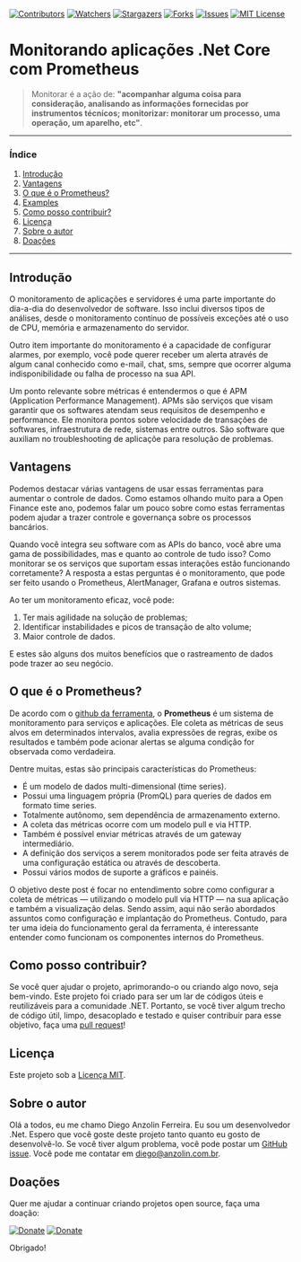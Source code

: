 [![Contributors][contributors-shield]][contributors-url]
[![Watchers][watchers-shield]][watchers-url]
[![Stargazers][stars-shield]][stars-url]
[![Forks][forks-shield]][forks-url]
[![Issues][issues-shield]][issues-url]
[![MIT License][license-shield]][license-url]


# Monitorando aplicações .Net Core com Prometheus

>  Monitorar é a ação de: **"acompanhar alguma coisa para consideração, analisando as informações fornecidas por instrumentos técnicos; monitorizar: monitorar um processo, uma operação, um aparelho, etc"**.

---

<!-- TABLE OF CONTENTS -->
### Índice
<ol>
  <li><a href="#introducao">Introdução</a></li>
  <li><a href="#vantagens">Vantagens</a></li>
  <li><a href="#o-que-e-o-prometheus">O que é o Prometheus?</a></li>
  
  <li><a href="#examples">Examples</a></li>

  <li><a href="#como-posso-contribuir">Como posso contribuir?</a></li>
  <li><a href="#licenca">Licença</a></li>
  <li><a href="#sobre-o-autor">Sobre o autor</a></li>
  <li><a href="#doacoes">Doações</a></li>
</ol>

---

## Introdução

O monitoramento de aplicações e servidores é uma parte importante do dia-a-dia do desenvolvedor de software. Isso inclui diversos tipos de análises, desde o monitoramento contínuo de possíveis exceções até o uso de CPU, memória e armazenamento do servidor. 

Outro item importante do monitoramento é a capacidade de configurar alarmes, por exemplo, você pode querer receber um alerta através de algum canal conhecido como e-mail, chat, sms, sempre que ocorrer alguma indisponibilidade ou falha de processo na sua API.

Um ponto relevante sobre métricas é entendermos o que é APM (Application Performance Management). APMs são serviços que visam garantir que os softwares atendam seus requisitos de desempenho e performance. Ele monitora pontos sobre velocidade de transações de softwares, infraestrutura de rede, sistemas entre outros. São software que auxiliam no troubleshooting de aplicaçõe para resolução de problemas.

## Vantagens

Podemos destacar várias vantagens de usar essas ferramentas para aumentar o controle de dados. Como estamos olhando muito para a Open Finance este ano, podemos falar um pouco sobre como estas ferramentas podem ajudar a trazer controle e governança sobre os processos bancários.

Quando você integra seu software com as APIs do banco, você abre uma gama de possibilidades, mas e quanto ao controle de tudo isso? Como monitorar se os serviços que suportam essas interações estão funcionando corretamente? A resposta a estas perguntas é o monitoramento, que pode ser feito usando o Prometheus, AlertManager, Grafana e outros sistemas.

Ao ter um monitoramento eficaz, você pode:

1. Ter mais agilidade na solução de problemas;
2. Identificar instabilidades e picos de transação de alto volume;
3. Maior controle de dados.

E estes são alguns dos muitos benefícios que o rastreamento de dados pode trazer ao seu negócio.

## O que é o Prometheus?

De acordo com o [github da ferramenta](https://github.com/prometheus/prometheus), o **Prometheus** é um sistema de monitoramento para serviços e aplicações. Ele coleta as métricas de seus alvos em determinados intervalos, avalia expressões de regras, exibe os resultados e também pode acionar alertas se alguma condição for observada como verdadeira.

Dentre muitas, estas são principais características do Prometheus:

* É um modelo de dados multi-dimensional (time series).
* Possui uma linguagem própria (PromQL) para queries de dados em formato time series.
* Totalmente autônomo, sem dependência de armazenamento externo.
* A coleta das métricas ocorre com um modelo pull e via HTTP.
* Também é possível enviar métricas através de um gateway intermediário.
* A definição dos serviços a serem monitorados pode ser feita através de uma configuração estática ou através de descoberta.
* Possui vários modos de suporte a gráficos e painéis.

O objetivo deste post é focar no entendimento sobre como configurar a coleta de métricas — utilizando o modelo pull via HTTP — na sua aplicação e também a visualização delas. Sendo assim, aqui não serão abordados assuntos como configuração e implantação do Prometheus. Contudo, para ter uma ideia do funcionamento geral da ferramenta, é interessante entender como funcionam os componentes internos do Prometheus.

## Como posso contribuir?

Se você quer ajudar o projeto, aprimorando-o ou criando algo novo, seja bem-vindo. Este projeto foi criado para ser um lar de códigos úteis e reutilizáveis ​​para a comunidade .NET. Portanto, se você tiver algum trecho de código útil, limpo, desacoplado e testado e quiser contribuir para esse objetivo, faça uma [pull request](https://github.com/anzolin/netcoreprometheus/pulls)!


## Licença

Este projeto sob a [Licença MIT](https://github.com/anzolin/netcoreprometheus/blob/master/LICENSE).

  
## Sobre o autor

Olá a todos, eu me chamo Diego Anzolin Ferreira. Eu sou um desenvolvedor .Net. Espero que você goste deste projeto tanto quanto eu gosto de desenvolvê-lo. Se você tiver algum problema, você pode postar um [GitHub issue](https://github.com/anzolin/netcoreprometheus/issues). Você pode me contatar em diego@anzolin.com.br.


## Doações
  
Quer me ajudar a continuar criando projetos open source, faça uma doação:

[![Donate](https://img.shields.io/badge/Donate-PayPal-green.svg?style=for-the-badge)](https://www.paypal.com/donate?business=DN2VPNW42RTXY&no_recurring=0&currency_code=BRL) [![Donate](https://img.shields.io/badge/-buy_me_a%C2%A0coffee-gray?logo=buy-me-a-coffee&style=for-the-badge)](https://www.buymeacoffee.com/anzolin)

Obrigado!



<!-- MARKDOWN LINKS & IMAGES -->
<!-- https://www.markdownguide.org/basic-syntax/#reference-style-links -->
[contributors-shield]: https://img.shields.io/github/contributors/anzolin/netcoreprometheus.svg?style=for-the-badge
[contributors-url]: https://github.com/anzolin/netcoreprometheus/graphs/contributors
[forks-shield]: https://img.shields.io/github/forks/anzolin/netcoreprometheus.svg?style=for-the-badge
[forks-url]: https://github.com/anzolin/netcoreprometheus/network/members
[watchers-shield]: https://img.shields.io/github/watchers/anzolin/netcoreprometheus.svg?style=for-the-badge
[watchers-url]: https://github.com/anzolin/netcoreprometheus/watchers
[stars-shield]: https://img.shields.io/github/stars/anzolin/netcoreprometheus.svg?style=for-the-badge
[stars-url]: https://github.com/anzolin/netcoreprometheus/stargazers
[issues-shield]: https://img.shields.io/github/issues/anzolin/netcoreprometheus.svg?style=for-the-badge
[issues-url]: https://github.com/anzolin/netcoreprometheus/issues
[license-shield]: https://img.shields.io/github/license/anzolin/netcoreprometheus.svg?style=for-the-badge
[license-url]: https://github.com/anzolin/netcoreprometheus/blob/master/LICENSE.txt
